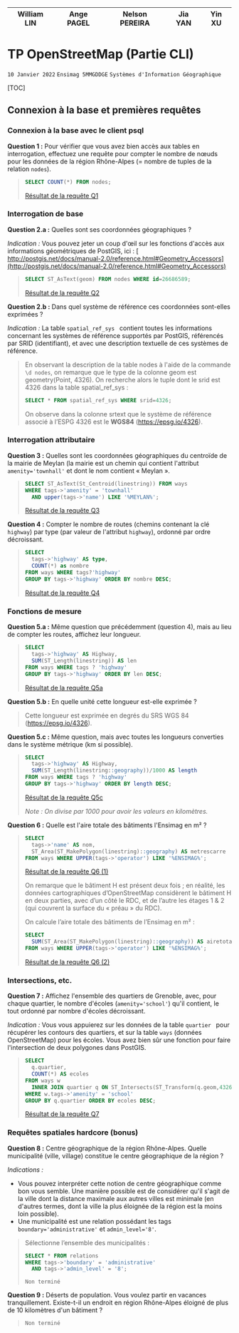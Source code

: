 | William LIN | Ange PAGEL | Nelson PEREIRA | Jia YAN | Yin XU |
| ----------- | ---------- | -------------- | ------- | ------ |

# TP OpenStreetMap (Partie CLI)

`10 Janvier 2022` `Ensimag 5MMGDDGE` `Systèmes d'Information Géographique`

[TOC]

## Connexion à la base et premières requêtes

### Connexion à la base avec le client psql

**Question 1 :** Pour vérifier que vous avez bien accès aux tables en interrogation, effectuez une requête pour compter le nombre de nœuds pour les données de la région Rhône-Alpes (= nombre de tuples de la relation `nodes`).

> ```sql
> SELECT COUNT(*) FROM nodes;
> ```
> 
> [Résultat de la requête Q1](resultats/q1.txt)

### Interrogation de base

**Question 2.a :** Quelles sont ses coordonnées géographiques ?

*Indication :* Vous pouvez jeter un coup d'œil sur les fonctions d'accès aux informations géométriques de PostGIS, ici : [ http://postgis.net/docs/manual-2.0/reference.html#Geometry_Accessors](http://postgis.net/docs/manual-2.0/reference.html#Geometry_Accessors)

> ```sql
> SELECT ST_AsText(geom) FROM nodes WHERE id=26686589;
> ```
> 
> [Résultat de la requête Q2](resultats/q2.txt)

**Question 2.b :** Dans quel système de référence ces coordonnées sont-elles exprimées ?

*Indication :* La table `spatial_ref_sys ` contient toutes les informations concernant les systèmes de référence supportés par PostGIS, référencés par SRID (identifiant), et avec une description textuelle de ces systèmes de référence.

> En observant la description de la table nodes à l'aide de la commande `\d nodes`, on remarque que le type de la colonne geom est geometry(Point, 4326). On recherche alors le tuple dont le srid est 4326 dans la table spatial_ref_sys :
>
> ```sql
> SELECT * FROM spatial_ref_sys WHERE srid=4326;
> ```
>
> On observe dans la colonne srtext que le système de référence associé à l’ESPG 4326 est le **WGS84** (https://epsg.io/4326).

### Interrogation attributaire

**Question 3 :** Quelles sont les coordonnées géographiques du centroïde de la mairie de Meylan (la mairie est un chemin qui contient l'attribut `amenity='townhall'` et dont le nom contient « Meylan ».

> ```sql
> SELECT ST_AsText(St_Centroid(linestring)) FROM ways
> WHERE tags->'amenity' = 'townhall'
> 	AND upper(tags->'name') LIKE '%MEYLAN%';
> ```
> 
> [Résultat de la requête Q3](resultats/q3.txt)

**Question 4 :** Compter le nombre de routes (chemins contenant la clé `highway`) par type (par valeur de l'attribut `highway`), ordonné par ordre décroissant.

> ```sql
> SELECT
> 	tags->'highway' AS type,
> 	COUNT(*) as nombre
> FROM ways WHERE tags?'highway'
> GROUP BY tags->'highway' ORDER BY nombre DESC;
> ```
> 
> [Résultat de la requête Q4](resultats/q4.txt)

### Fonctions de mesure

**Question 5.a :** Même question que précédemment (question 4), mais au lieu de compter les routes, affichez leur longueur.

> ```sql
> SELECT
> 	tags->'highway' AS Highway,
> 	SUM(ST_Length(linestring)) AS len
> FROM ways WHERE tags ? 'highway'
> GROUP BY tags->'highway' ORDER BY len DESC;
> ```
> 
> [Résultat de la requête Q5a](resultats/q5a.txt)

**Question 5.b :** En quelle unité cette longueur est-elle exprimée ?

> Cette longueur est exprimée en degrés du SRS WGS 84 (https://epsg.io/4326).

**Question 5.c :** Même question, mais avec toutes les longueurs converties dans le système métrique (km si possible).

> ```sql
> SELECT 
> 	tags->'highway' AS Highway,
> 	SUM(ST_Length(linestring::geography))/1000 AS length
> FROM ways WHERE tags ? 'highway'
> GROUP BY tags->'highway' ORDER BY length DESC;
> ```
> 
> [Résultat de la requête Q5c](resultats/q5c.txt)
> 
> *Note : On divise par 1000 pour avoir les valeurs en kilomètres.*

**Question 6 :** Quelle est l'aire totale des bâtiments l'Ensimag en m² ?

> ```sql
> SELECT
> 	tags->'name' AS nom,
> 	ST_Area(ST_MakePolygon(linestring)::geography) AS metrescarre
> FROM ways WHERE UPPER(tags->'operator') LIKE '%ENSIMAG%';
> ```
>
> [Résultat de la requête Q6 (1)](resultats/q6-1.txt)
> 
> On remarque que le bâtiment H est présent deux fois ; en réalité, les données cartographiques d’OpenStreetMap considèrent le bâtiment H en deux parties, avec d’un côté le RDC, et de l’autre les étages 1 & 2 (qui couvrent la surface du « préau » du RDC).
>
> On calcule l’aire totale des bâtiments de l’Ensimag en m² :
>
> ```sql
> SELECT
> 	SUM(ST_Area(ST_MakePolygon(linestring)::geography)) AS airetotale
> FROM ways WHERE UPPER(tags->'operator') LIKE '%ENSIMAG%';
> ```
>
> [Résultat de la requête Q6 (2)](resultats/q6-2.txt)

### Intersections, etc.

**Question 7 :** Affichez l'ensemble des quartiers de Grenoble, avec, pour chaque quartier, le nombre d'écoles (`amenity='school'`) qu'il contient, le tout ordonné par nombre d'écoles décroissant.

*Indication :* Vous vous appuierez sur les données de la table `quartier ` pour récupérer les contours des quartiers, et sur la table `ways` (données OpenStreetMap) pour les écoles. Vous avez bien sûr une fonction pour faire l'intersection de deux polygones dans PostGIS.

> ```sql
> SELECT
> 	q.quartier,
> 	COUNT(*) AS ecoles
> FROM ways w
> 	INNER JOIN quartier q ON ST_Intersects(ST_Transform(q.geom,4326), w.linestring)
> WHERE w.tags->'amenity' = 'school'
> GROUP BY q.quartier ORDER BY ecoles DESC;
> ```
>
> [Résultat de la requête Q7](resultats/q7.txt)

### Requêtes spatiales hardcore (bonus)

**Question 8 :** Centre géographique de la région Rhône-Alpes. Quelle municipalité (ville, village) constitue le centre géographique de la région ?

*Indications :*

- Vous pouvez interpréter cette notion de centre géographique comme bon vous semble. Une manière possible est de considérer qu'il s'agit de la ville dont la distance maximale aux autres villes est minimale (en d'autres termes, dont la ville la plus éloignée de la région est la moins loin possible).
- Une municipalité est une relation possédant les tags `boundary='administrative'` et `admin_level='8'`.

> Sélectionne l’ensemble des municipalités :
>
> ```sql
> SELECT * FROM relations
> WHERE tags->'boundary' = 'administrative'
> 	AND tags->'admin_level' = '8';
> ```
>
> `Non terminé`

**Question 9 :** Déserts de population. Vous voulez partir en vacances tranquillement. Existe-t-il un endroit en région Rhône-Alpes éloigné de plus de 10 kilomètres d'un bâtiment ?

> `Non terminé`